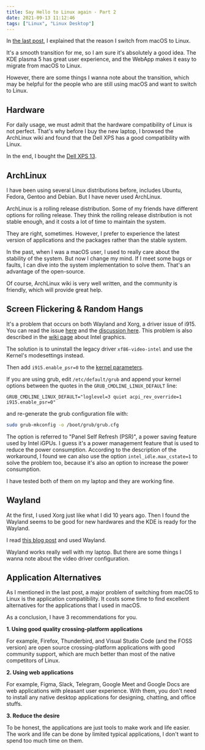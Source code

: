 ```yaml
---
title: Say Hello to Linux again - Part 2
date: 2021-09-13 11:12:46
tags: ["Linux", "Linux Desktop"]
---
```


In [the last post](https://gitpress.io/@lyric/say-hello-to-linux-again), I explained that the reason I switch from macOS to Linux.

It's a smooth transition for me, so I am sure it's absolutely a good idea. The KDE plasma 5 has great user experience, and the WebApp makes it easy to migrate from macOS to Linux.

However, there are some things I wanna note about the transition, which may be helpful for the people who are still using macOS and want to switch to Linux.

## Hardware

For daily usage, we must admit that the hardware compatibility of Linux is not perfect. That's why before I buy the new laptop, I browsed the ArchLinux wiki and found that the Dell XPS has a good compatibility with Linux.

In the end, I bought the [Dell XPS 13](https://wiki.archlinux.org/title/Dell_XPS_13_(9310)).

## ArchLinux

I have been using several Linux distributions before, includes Ubuntu, Fedora, Gentoo and Debian. But I have never used ArchLinux.

ArchLinux is a rolling release distribution. Some of my friends have different options for rolling release. They think the rolling release distribution is not stable enough, and it costs a lot of time to maintain the system.

They are right, sometimes. However, I prefer to experience the latest version of applications and the packages rather than the stable system.

In the past, when I was a macOS user, I used to really care about the stability of the system. But now I change my mind. If I meet some bugs or faults, I can dive into the system implementation to solve them. That's an advantage of the open-source.

Of course, ArchLinux wiki is very well written, and the community is friendly, which will provide great help.

## Screen Flickering & Random Hangs

It's a problem that occurs on both Wayland and Xorg, a driver issue of i915. You can read the issue [here](https://wiki.archlinux.org/title/Dell_XPS_13_(9310)#Known_issues) and the [discussion here](https://wiki.archlinux.org/title/Talk:Dell_XPS_13_(9310)#Video_drivers). This problem is also described in the [wiki page](https://wiki.archlinux.org/title/intel_graphics#Screen_flickering) about Intel graphics.

The solution is to uninstall the legacy driver `xf86-video-intel` and use the Kernel's modesettings instead.

Then add `i915.enable_psr=0` to the [kernel parameters](https://wiki.archlinux.org/title/Kernel_parameter).

If you are using grub, edit `/etc/default/grub` and append your kernel options between the quotes in the `GRUB_CMDLINE_LINUX_DEFAULT` line:

```
GRUB_CMDLINE_LINUX_DEFAULT="loglevel=3 quiet acpi_rev_override=1 i915.enable_psr=0"
```

and re-generate the grub configuration file with:

```bash
sudo grub-mkconfig -o /boot/grub/grub.cfg
```

The option is referred to "Panel Self Refresh (PSR)", a power saving feature used by Intel iGPUs. I guess it's a power management feature that is used to reduce the power consumption. According to the description of the workaround, I found we can also use the option `intel_idle.max_cstate=1` to solve the problem too, because it's also an option to increase the power consumption.

I have tested both of them on my laptop and they are working fine.

## Wayland

At the first, I used Xorg just like what I did 10 years ago. Then I found the Wayland seems to be good for new hardwares and the KDE is ready for the Wayland.

I read [this blog post](https://www.fosskers.ca/en/blog/wayland) and used Wayland.

Wayland works really well with my laptop. But there are some things I wanna note about the video driver configuration.

## Application Alternatives

As I mentioned in the last post, a major problem of switching from macOS to Linux is the application compatibility. It costs some time to find excellent alternatives for the applications that I used in macOS.

As a conclusion, I have 3 recommendations for you.

**1. Using good quality crossing-platform applications**

For example, Firefox, Thunderbird, and Visual Studio Code (and the FOSS version) are open source crossing-platform applications with good community support, which are much better than most of the native competitors of Linux.

**2. Using web applications**

For example, Figma, Slack, Telegram, Google Meet and Google Docs are web applications with pleasant user experience. With them, you don't need to install any native desktop applications for designing, chatting, and office stuffs.

**3. Reduce the desire**

To be honest, the applications are just tools to make work and life easier. The work and life can be done by limited typical applications, I don't want to spend too much time on them.
